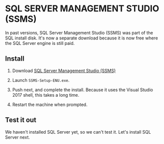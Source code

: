 SQL SERVER MANAGEMENT STUDIO (SSMS)
===================================

In past versions, SQL Server Management Studio (SSMS) was part of the SQL install disk.  It's now a separate download because it is now free where the SQL Server engine is still paid.

Install
-------

1. Download [SQL Server Management Studio (SSMS)](https://docs.microsoft.com/en-us/sql/ssms/download-sql-server-management-studio-ssms)

2. Launch `SSMS-Setup-ENU.exe`.

3. Push next, and complete the install.  Because it uses the Visual Studio 2017 shell, this takes a long time.

4. Restart the machine when prompted.


Test it out
-----------

We haven't installed SQL Server yet, so we can't test it. Let's install SQL Server next.
